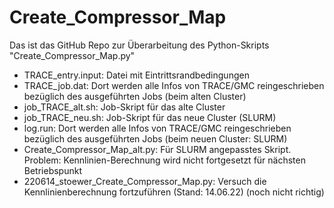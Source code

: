 # Create_Compressor_Map

Das ist das GitHub Repo zur Überarbeitung des Python-Skripts "Create_Compressor_Map.py"

- TRACE_entry.input: Datei mit Eintrittsrandbedingungen
- TRACE_job.dat: Dort werden alle Infos von TRACE/GMC reingeschrieben bezüglich des ausgeführten Jobs (beim alten Cluster)
- job_TRACE_alt.sh: Job-Skript für das alte Cluster
- job_TRACE_neu.sh: Job-Skript für das neue Cluster (SLURM)
- log.run: Dort werden alle Infos von TRACE/GMC reingeschrieben bezüglich des ausgeführten Jobs (beim neuen Cluster: SLURM)
- Create_Compressor_Map_alt.py: Für SLURM angepasstes Skript. Problem: Kennlinien-Berechnung wird nicht fortgesetzt für nächsten Betriebspunkt
- 220614_stoewer_Create_Compressor_Map.py: Versuch die Kennlinienberechnung fortzuführen (Stand: 14.06.22) (noch nicht richtig)



